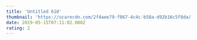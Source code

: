 ```yaml
---
title: 'Untitled 610'
thumbnail: 'https://ucarecdn.com/2f4aee79-f867-4c4c-b58a-d92b16c5f8da/'
date: 2019-05-15T07:11:02.000Z
rating: 2
---
```

